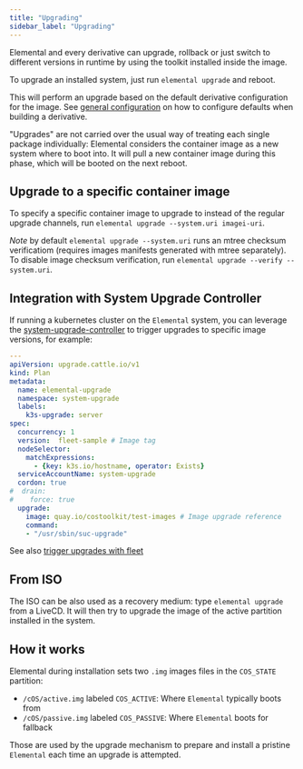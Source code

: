 ```yaml
---
title: "Upgrading"
sidebar_label: "Upgrading"
---
```


Elemental and every derivative can upgrade, rollback or just switch to different versions in runtime by using the toolkit installed inside the image.

To upgrade an installed system, just run `elemental upgrade` and reboot. 

This will perform an upgrade based on the default derivative configuration for the image. See [general configuration](../customizing/general_configuration) on how to configure defaults when building a derivative.

"Upgrades" are not carried over the usual way of treating each single package individually: Elemental considers the container image as a new system where to boot into. It will pull a new container image during this phase, which will be booted on the next reboot.

## Upgrade to a specific container image

To specify a specific container image to upgrade to instead of the regular upgrade channels, run `elemental upgrade --system.uri imagei-uri`.

_Note_ by default `elemental upgrade --system.uri` runs an mtree checksum verificatiom (requires images manifests generated with mtree separately). To disable image checksum verification, run `elemental upgrade --verify --system.uri`.

## Integration with System Upgrade Controller

If running a kubernetes cluster on the `Elemental` system, you can leverage the [system-upgrade-controller](https://github.com/rancher/system-upgrade-controller) to trigger upgrades to specific image versions, for example:

```yaml
---
apiVersion: upgrade.cattle.io/v1
kind: Plan
metadata:
  name: elemental-upgrade
  namespace: system-upgrade
  labels:
    k3s-upgrade: server
spec:
  concurrency: 1
  version:  fleet-sample # Image tag
  nodeSelector:
    matchExpressions:
      - {key: k3s.io/hostname, operator: Exists}
  serviceAccountName: system-upgrade
  cordon: true
#  drain:
#    force: true
  upgrade:
    image: quay.io/costoolkit/test-images # Image upgrade reference
    command:
    - "/usr/sbin/suc-upgrade"
```

See also [trigger upgrades with fleet](../tutorials/trigger_upgrades_with_fleet)

## From ISO

The ISO can be also used as a recovery medium: type `elemental upgrade` from a LiveCD. It will then try to upgrade the image of the active partition installed in the system.

## How it works
Elemental during installation sets two `.img` images files in the `COS_STATE` partition:
- `/cOS/active.img` labeled `COS_ACTIVE`: Where `Elemental` typically boots from
- `/cOS/passive.img` labeled `COS_PASSIVE`: Where `Elemental` boots for fallback

Those are used by the upgrade mechanism to prepare and install a pristine `Elemental` each time an upgrade is attempted.
